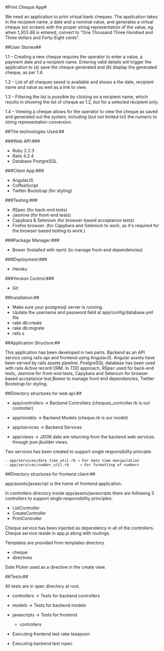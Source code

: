 #Print Cheque App#

We need an application to print virtual bank cheques. The application takes in the recipient name, a date and a nominal value, and generates a virtual cheque (on screen) with the proper string representation of the value, eg. when 1,303.48 is entered, convert to “One Thousand Three Hundred and Three dollars and Forty-Eight cents”.


##User Stories##

1.1 – Creating a new cheque requires the operator to enter a value, a payment date and a recipient name. Entering valid details will trigger the application to (a) save the cheque generated and (b) display the generated cheque, as per 1.4.

1.2 – List of all cheques saved is available and shows a the date, recipient name and value as well as a link to view.

1.3 – Filtering the list is possible by clicking on a recipient name, which results in showing the list of cheque as 1.2, but for a selected recipient only.

1.4 – Viewing a cheque allows for the operator to view the cheque as saved and generated out the system, including (but not limited to!) the numeric to string representation conversion.


##The technologies Used:##

###Web API:###

- Ruby 2.2.3
- Rails 4.2.4
- Database PostgreSQL

###Client App:###

- AngularJS
- CoffeeScript
- Twitter Bootstrap (for styling)

###Testing:###

- RSpec (for back-end tests)
- Jasmine (for front-end tests)
- Capybara & Selenium (for browser-based acceptance tests)
- Firefox browser. (for Capybara and Selenium to work, as it's required for the browser-based testing to work.)

###Package Manager:###
- Bower (Installed with npm) (to manage front-end dependencies)

###Deployment:###
- Heroku

###Version Control:###
- Git


##Installation:##

- Make sure your postgresql server is running.
- Update the username and password field at app/config/database.yml file
- rake db:create 
- rake db:migrate
- rails s


##Application Structure:##

This application has been developed in two parts. Backend as an API service using rails-api and frontend using AngularJS. Angular assets have been served by rails assets pipeline. PostgreSQL database has been used with rails Active record ORM. In TDD approach, RSpec used for back-end tests, Jasmine for front-end tests, Capybara and Selenium for browser based acceptance test,Bower to manage front end dependencies, Twitter Bootstrap for styling.


##Directory structures for web api:##

- app/controllers → Backend Controllers (cheques_controller.rb is out controller)

- app/models      → Backend Models (cheque.rb is our model)

- app/services     → Backend Services

- app/views         → JSON data are returning from the backend web services through json.jbuilder views.

Two services has been created to support single responsibility principle.

    - app/services/date_time_util.rb → For date time manipulation
    - app/services/number_util.rb     → For formatting of numbers
 
 
##Directory structures for frontend client:##

app/assets/javascript is the home of frontend application.

In controllers directory inside app/assets/javascripts there are following 3 controllers to support single responsibility principles:
- ListController
- CreateController
- PrintController

    
Cheque service has been injected as dependency in all of the controllers. Cheque service reside in app.js along with routings.

Templates are provided from templates directory.

- cheque
- directives

Date Picker used as a directive in the create view.


##Tests:##

All tests are in spec directory at root.
- controllers   → Tests for backend controllers
- models            → Tests for backend models 
- javascripts   →  Tests for frontend
   - controllers

- Executing frontend test       rake teaspoon
- Executing backend test     rspec

